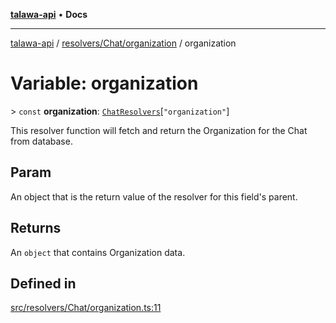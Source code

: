 [**talawa-api**](../../../../README.md) • **Docs**

***

[talawa-api](../../../../modules.md) / [resolvers/Chat/organization](../README.md) / organization

# Variable: organization

\> `const` **organization**: [`ChatResolvers`](../../../../types/generatedGraphQLTypes/type-aliases/ChatResolvers.md)\[`"organization"`\]

This resolver function will fetch and return the Organization for the Chat from database.

## Param

An object that is the return value of the resolver for this field's parent.

## Returns

An `object` that contains Organization data.

## Defined in

[src/resolvers/Chat/organization.ts:11](https://github.com/PalisadoesFoundation/talawa-api/blob/4a88fe62b20ebda9653c55ae8d39d6c6fac8831f/src/resolvers/Chat/organization.ts#L11)
